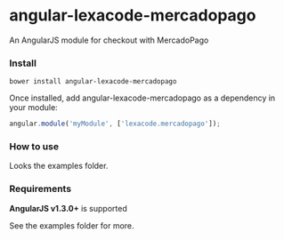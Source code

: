# angular-lexacode-mercadopago
An AngularJS module for checkout with MercadoPago

### Install

`bower install angular-lexacode-mercadopago`

Once installed, add angular-lexacode-mercadopago as a dependency in your module:

```javascript
angular.module('myModule', ['lexacode.mercadopago']);
```

### How to use

Looks the examples folder.

### Requirements

**AngularJS v1.3.0+** is supported

See the examples folder for more.
